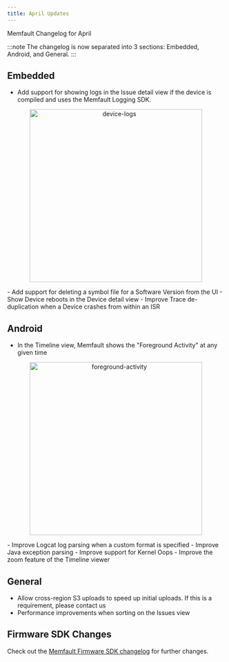 ```yaml
---
title: April Updates
---
```


Memfault Changelog for April

:::note
The changelog is now separated into 3 sections: Embedded, Android, and General.
:::

## Embedded

- Add support for showing logs in the Issue detail view if the device is compiled and uses the Memfault Logging SDK.
<p align="center">
  <img width="400" src="/img/blog/2020-04-20-device-logs.png" alt="device-logs" />
</p>
- Add support for deleting a symbol file for a Software Version from the UI
- Show Device reboots in the Device detail view
- Improve Trace de-duplication when a Device crashes from within an ISR

<!-- truncate -->

## Android

- In the Timeline view, Memfault shows the "Foreground Activity" at any given time
<p align="center">
  <img width="400" src="/img/blog/2020-04-20-foreground-activity.png" alt="foreground-activity" />
</p>
- Improve Logcat log parsing when a custom format is specified
- Improve Java exception parsing
- Improve support for Kernel Oops
- Improve the zoom feature of the Timeline viewer

## General

- Allow cross-region S3 uploads to speed up initial uploads. If this is a requirement, please contact us
- Performance improvements when sorting on the Issues view

## Firmware SDK Changes

Check out the [Memfault Firmware SDK changelog](https://github.com/memfault/memfault-firmware-sdk/blob/master/CHANGES.md) for further changes.
